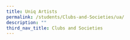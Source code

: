 ```yaml
---
title: Uniq Artists
permalink: /students/Clubs-and-Societies/ua/
description: ""
third_nav_title: Clubs and Societies
---
```

